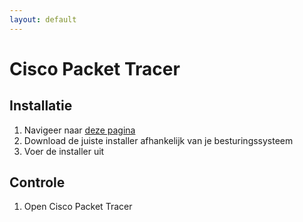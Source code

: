 ```yaml
---
layout: default
---
```


# Cisco Packet Tracer

## Installatie

1. Navigeer naar <a href="https://ucll-my.sharepoint.com/:f:/g/personal/u0152691_ucll_be/EqdXZnzbYx5LnkqulI29RPcBsioV7M8uHy_y0fvkmUxggQ" target="_blank">deze pagina</a>
1. Download de juiste installer afhankelijk van je besturingssysteem
1. Voer de installer uit

## Controle

1. Open Cisco Packet Tracer
